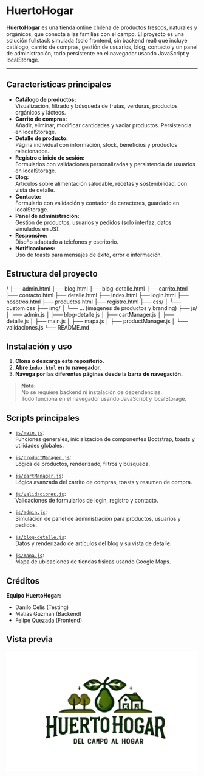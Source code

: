 # HuertoHogar 

**HuertoHogar** es una tienda online chilena de productos frescos, naturales y orgánicos, que conecta a las familias con el campo. El proyecto es una solución fullstack simulada (solo frontend, sin backend real) que incluye catálogo, carrito de compras, gestión de usuarios, blog, contacto y un panel de administración, todo persistente en el navegador usando JavaScript y localStorage.

---

## Características principales

- **Catálogo de productos:**  
  Visualización, filtrado y búsqueda de frutas, verduras, productos orgánicos y lácteos.
- **Carrito de compras:**  
  Añadir, eliminar, modificar cantidades y vaciar productos. Persistencia en localStorage.
- **Detalle de producto:**  
  Página individual con información, stock, beneficios y productos relacionados.
- **Registro e inicio de sesión:**  
  Formularios con validaciones personalizadas y persistencia de usuarios en localStorage.
- **Blog:**  
  Artículos sobre alimentación saludable, recetas y sostenibilidad, con vista de detalle.
- **Contacto:**  
  Formulario con validación y contador de caracteres, guardado en localStorage.
- **Panel de administración:**  
  Gestión de productos, usuarios y pedidos (solo interfaz, datos simulados en JS).
- **Responsive:**  
  Diseño adaptado a telefonos y escritorio.
- **Notificaciones:**  
  Uso de toasts para mensajes de éxito, error e información.

## Estructura del proyecto

/
├── admin.html
├── blog.html
├── blog-detalle.html
├── carrito.html
├── contacto.html
├── detalle.html
├── index.html
├── login.html
├── nosotros.html
├── productos.html
├── registro.html
├── css/
│   └── custom.css
├── img/
│   └── ... (imágenes de productos y branding)
├── js/
│   ├── admin.js
│   ├── blog-detalle.js
│   ├── cartManager.js
│   ├── detalle.js
│   ├── main.js
│   ├── mapa.js
│   ├── productManager.js
│   └── validaciones.js
└── README.md

## Instalación y uso

1. **Clona o descarga este repositorio.**
2. **Abre `index.html` en tu navegador.**
3. **Navega por las diferentes páginas desde la barra de navegación.**

> **Nota:**  
> No se requiere backend ni instalación de dependencias.  
> Todo funciona en el navegador usando JavaScript y localStorage.


## Scripts principales

- [`js/main.js`](js/main.js):  
  Funciones generales, inicialización de componentes Bootstrap, toasts y utilidades globales.

- [`js/productManager.js`](js/productManager.js):  
  Lógica de productos, renderizado, filtros y búsqueda.

- [`js/cartManager.js`](js/cartManager.js):  
  Lógica avanzada del carrito de compras, toasts y resumen de compra.

- [`js/validaciones.js`](js/validaciones.js):  
  Validaciones de formularios de login, registro y contacto.

- [`js/admin.js`](js/admin.js):  
  Simulación de panel de administración para productos, usuarios y pedidos.

- [`js/blog-detalle.js`](js/blog-detalle.js):  
  Datos y renderizado de artículos del blog y su vista de detalle.

- [`js/mapa.js`](js/mapa.js):  
  Mapa de ubicaciones de tiendas físicas usando Google Maps.


## Créditos

**Equipo HuertoHogar:**  
- Danilo Celis (Testing)  
- Matias Guzman (Backend)  
- Felipe Quezada (Frontend)

## Vista previa

![Vista previa HuertoHogar](img/huertohogarlogoconfondo.png)


